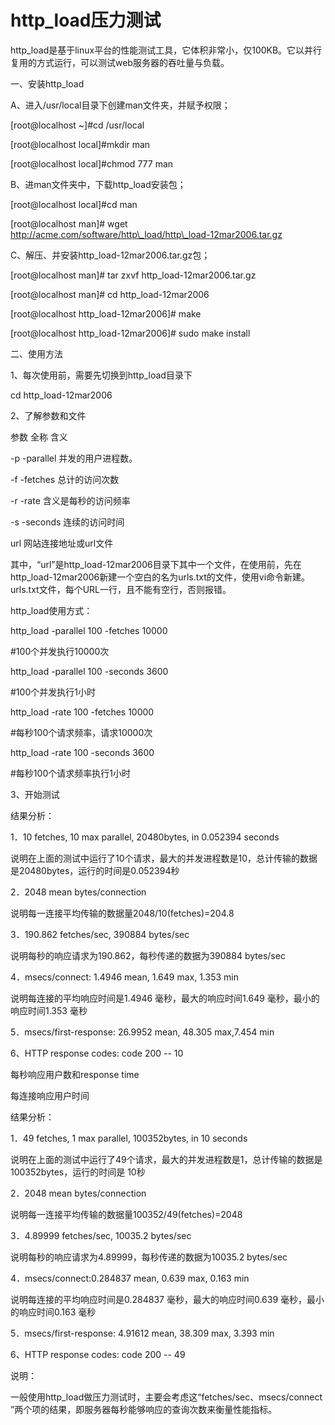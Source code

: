 # http\_load压力测试

http\_load是基于linux平台的性能测试工具，它体积非常小，仅100KB。它以并行复用的方式运行，可以测试web服务器的吞吐量与负载。



 一、安装http\_load



A、进入/usr/local目录下创建man文件夹，并赋予权限；



\[root@localhost ~\]\#cd /usr/local



\[root@localhost local\]\#mkdir man



\[root@localhost local\]\#chmod 777 man



B、进man文件夹中，下载http\_load安装包；



\[root@localhost local\]\#cd man



\[root@localhost man\]\# wget  http://acme.com/software/http\_load/http\_load-12mar2006.tar.gz



C、解压、并安装http\_load-12mar2006.tar.gz包；



\[root@localhost man\]\# tar zxvf http\_load-12mar2006.tar.gz



\[root@localhost man\]\# cd http\_load-12mar2006



\[root@localhost http\_load-12mar2006\]\# make



\[root@localhost http\_load-12mar2006\]\# sudo make install



 



二、使用方法

1、每次使用前，需要先切换到http\_load目录下

cd http\_load-12mar2006

 



2、了解参数和文件

 



参数	全称	含义

-p	-parallel	并发的用户进程数。

-f	-fetches	总计的访问次数

-r	-rate	含义是每秒的访问频率

-s	-seconds	连续的访问时间

url	 	网站连接地址或url文件



其中，“url”是http\_load-12mar2006目录下其中一个文件，在使用前，先在http\_load-12mar2006新建一个空白的名为urls.txt的文件，使用vi命令新建。urls.txt文件，每个URL一行，且不能有空行，否则报错。



 



http\_load使用方式：



http\_load -parallel 100 -fetches 10000



\#100个并发执行10000次



http\_load -parallel 100 -seconds 3600



\#100个并发执行1小时



http\_load -rate 100 -fetches 10000



\#每秒100个请求频率，请求10000次



http\_load -rate 100 -seconds 3600



\#每秒100个请求频率执行1小时



 



3、开始测试



 







 



结果分析：

1．10 fetches, 10 max parallel, 20480bytes, in 0.052394 seconds

说明在上面的测试中运行了10个请求，最大的并发进程数是10，总计传输的数据是20480bytes，运行的时间是0.052394秒

2．2048 mean bytes/connection

说明每一连接平均传输的数据量2048/10\(fetches\)=204.8

3．190.862 fetches/sec, 390884 bytes/sec

说明每秒的响应请求为190.862，每秒传递的数据为390884 bytes/sec

4．msecs/connect: 1.4946 mean, 1.649 max, 1.353 min

说明每连接的平均响应时间是1.4946 毫秒，最大的响应时间1.649 毫秒，最小的响应时间1.353 毫秒

5．msecs/first-response: 26.9952 mean, 48.305 max,7.454 min

6、HTTP response codes: code 200 -- 10



每秒响应用户数和response time



每连接响应用户时间







 



结果分析：

1．49 fetches, 1 max parallel, 100352bytes, in 10 seconds

说明在上面的测试中运行了49个请求，最大的并发进程数是1，总计传输的数据是100352bytes，运行的时间是 10秒

2．2048 mean bytes/connection

说明每一连接平均传输的数据量100352/49\(fetches\)=2048

3．4.89999 fetches/sec, 10035.2 bytes/sec

说明每秒的响应请求为4.89999，每秒传递的数据为10035.2 bytes/sec

4．msecs/connect:0.284837 mean, 0.639 max, 0.163 min

说明每连接的平均响应时间是0.284837 毫秒，最大的响应时间0.639 毫秒，最小的响应时间0.163 毫秒

5．msecs/first-response: 4.91612 mean, 38.309 max, 3.393 min

6、HTTP response codes: code 200 -- 49





说明：



一般使用http\_load做压力测试时，主要会考虑这“fetches/sec、msecs/connect ”两个项的结果，即服务器每秒能够响应的查询次数来衡量性能指标。

